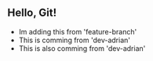## Hello, Git!

- Im adding this from 'feature-branch' 
- This is comming from 'dev-adrian'
- This is also comming from 'dev-adrian'
